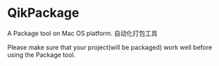 # QikPackage
A Package tool on Mac OS platform.  自动化打包工具

Please make sure that your project(will be packaged) work well before using the Package tool.
